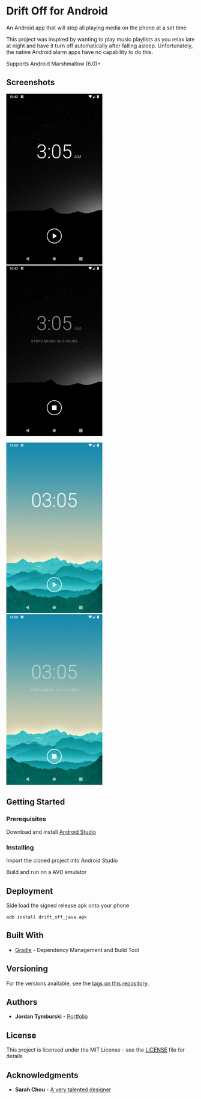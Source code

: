 # Drift Off for Android

An Android app that will stop all playing media on the phone at a set time

This project was inspired by wanting to play music playlists as you relax late at night and have it turn off automatically after falling asleep. Unfortunately, the native Android alarm apps have no capability to do this.

Supports Android Marshmallow (6.0)+

## Screenshots

<img src="exports/dark_off.jpg" width="256"> <img src="exports/dark_active.jpg" width="256">

<img src="exports/light_off.jpg" width="256"> <img src="exports/light_active.jpg" width="256">

## Getting Started

### Prerequisites

Download and install [Android Studio](https://developer.android.com/studio/)

### Installing

Import the cloned project into Android Studio

Build and run on a AVD emulator

## Deployment

Side load the signed release apk onto your phone
```
adb install drift_off_java.apk
```

## Built With

* [Gradle](https://gradle.org) - Dependency Management and Build Tool

## Versioning

For the versions available, see the [tags on this repository](https://github.com/jtymburski/drift-off-java/tags). 

## Authors

* **Jordan Tymburski** - [Portfolio](https://jordantymburski.com/)

## License

This project is licensed under the MIT License - see the [LICENSE](LICENSE) file for details

## Acknowledgments

* **Sarah Chou** - [A very talented designer](https://sarahchou.com/)
